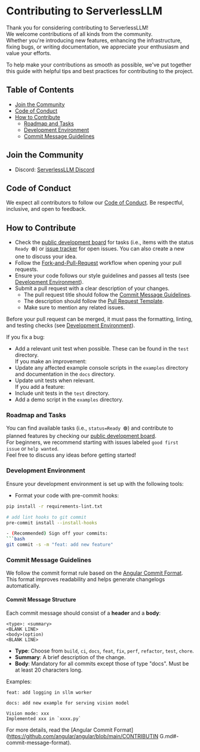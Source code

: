 # Contributing to ServerlessLLM

Thank you for considering contributing to ServerlessLLM!  
We welcome contributions of all kinds from the community.  
Whether you're introducing new features, enhancing the infrastructure, fixing bugs, or writing documentation, we appreciate your enthusiasm and value your efforts.

To help make your contributions as smooth as possible, we've put together this guide with helpful tips and best practices for contributing to the project.

## Table of Contents

- [Join the Community](#join-the-community)
- [Code of Conduct](#code-of-conduct)
- [How to Contribute](#how-to-contribute)
   - [Roadmap and Tasks](#roadmap-and-tasks)
   - [Development Environment](#development-environment)
   - [Commit Message Guidelines](#commit-message-guidelines)

## Join the Community

- Discord: [ServerlessLLM Discord](https://discord.gg/AEF8Gduvm8)

## Code of Conduct

We expect all contributors to follow our [Code of Conduct](https://github.com/ServerlessLLM/ServerlessLLM/blob/main/CODE_OF_CONDUCT.md). Be respectful, inclusive, and open to feedback.

## How to Contribute

- Check the [public development board](https://github.com/orgs/ServerlessLLM/projects/2) for tasks (i.e., items with the status `Ready 🟢`) or [issue tracker](https://github.com/ServerlessLLM/ServerlessLLM/issues) for open issues. You can also create a new one to discuss your idea.
- Follow the [Fork-and-Pull-Request](https://docs.github.com/en/get-started/quickstart/contributing-to-projects) workflow when opening your pull requests.
- Ensure your code follows our style guidelines and passes all tests (see [Development Environment](#development-environment)).
- Submit a pull request with a clear description of your changes.
  - The pull request title should follow the [Commit Message Guidelines](#commit-message-guidelines).
  - The description should follow the [Pull Request Template](https://github.com/ServerlessLLM/ServerlessLLM/blob/main/.github/PULL_REQUEST_TEMPLATE.md).
  - Make sure to mention any related issues.

Before your pull request can be merged, it must pass the formatting, linting, and testing checks (see [Development Environment](#development-environment)).

If you fix a bug:
- Add a relevant unit test when possible. These can be found in the `test` directory.  
If you make an improvement:
- Update any affected example console scripts in the `examples` directory and documentation in the `docs` directory.  
- Update unit tests when relevant.  
If you add a feature:
- Include unit tests in the `test` directory.  
- Add a demo script in the `examples` directory.

### Roadmap and Tasks

You can find available tasks (i.e., `status=Ready 🟢`) and contribute to planned features by checking our [public development board](https://github.com/orgs/ServerlessLLM/projects/2).  
For beginners, we recommend starting with issues labeled `good first issue` or `help wanted`.  
Feel free to discuss any ideas before getting started!

### Development Environment

Ensure your development environment is set up with the following tools:

- Format your code with pre-commit hooks:
```bash
pip install -r requirements-lint.txt

# add lint hooks to git commit
pre-commit install --install-hooks

- (Recommended) Sign off your commits:
```bash
git commit -s -m "feat: add new feature"
```

### Commit Message Guidelines

We follow the commit format rule based on the [Angular Commit Format](https://github.com/angular/angular/blob/main/CONTRIBUTING.md#-commit-message-format). This format improves readability and helps generate changelogs automatically.

#### Commit Message Structure

Each commit message should consist of a **header** and a **body**:

```
<type>: <summary>
<BLANK LINE>
<body>(option)
<BLANK LINE>
```
- **Type**: Choose from `build`, `ci`, `docs`, `feat`, `fix`, `perf`, `refactor`, `test`, `chore`.
- **Summary**: A brief description of the change.
- **Body**: Mandatory for all commits except those of type "docs". Must be at least 20 characters long.


Examples:

```
feat: add logging in sllm worker
```

```
docs: add new example for serving vision model

Vision mode: xxx
Implemented xxx in `xxxx.py`
```

For more details, read the [Angular Commit Format](https://github.com/angular/angular/blob/main/CONTRIBUTIN G.md#-commit-message-format).
